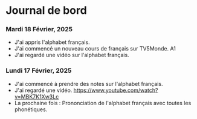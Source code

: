 # Journal de bord

### Mardi 18 Février, 2025

* J'ai appris l'alphabet français.
* J'ai commencé un nouveau cours de français sur TV5Monde. A1
* J'ai regardé une vidéo sur l'alphabet français.

### Lundi 17 Février, 2025

* J'ai commencé à prendre des notes sur l'alphabet français.
* J'ai regardé une vidéo. https://www.youtube.com/watch?v=MBK7K1Xw3Lc
* La prochaine fois : Prononciation de l'alphabet français avec toutes les phonétiques.
